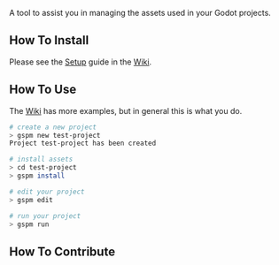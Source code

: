 A tool to assist you in managing the assets used in your Godot projects.

## How To Install
Please see the [Setup](https://gitlab.com/godot-stuff/gs-project-manager/wikis/setup) guide in the [Wiki](https://gitlab.com/godot-stuff/gs-project-manager/wikis/home).

## How To Use
The [Wiki](https://gitlab.com/godot-stuff/gs-project-manager/wikis/home) has more examples, but in general this is what you do.
```bash
# create a new project
> gspm new test-project
Project test-project has been created

# install assets
> cd test-project 
> gspm install

# edit your project
> gspm edit 

# run your project
> gspm run 

```

## How To Contribute

